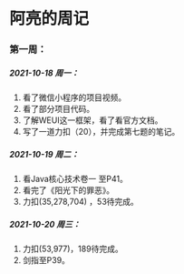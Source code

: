 # 阿亮的周记

### 第一周：

##### 2021-10-18 周一：

1. 看了微信小程序的项目视频。
2. 看了部分项目代码。
3. 了解WEUI这一框架，看了看官方文档。
4. 写了一道力扣（20），并完成第七题的笔记。

##### 2021-10-19 周二：

1. 看Java核心技术卷一 至P41。
2. 看完了《阳光下的罪恶》。
3. 力扣(35,278,704) ，53待完成。

##### 2021-10-20 周三：

1. 力扣(53,977)，189待完成。
2. 剑指至P39。